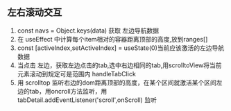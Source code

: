 ## 左右滚动交互
1. const navs = Object.keys(data) 获取 左边导航数据
2. 在 useEffect 中计算每个item相对的容器距离顶部的高度,放到ranges[]
3. const [activeIndex,setActiveIndex] = useState(0)当前应该激活的左边导航数据
4. 当点击 左边，获取左边点击的tab,选中右边相同的tab,用scrolltoView将当前元素滚动到规定可是范围内  handleTabClick
5. 用 scrolltop 监听右边的dom距离顶部的高度，在某个区间就激活某个区间左边的tab，用oncroll方法监听，用tabDetail.addEventListener('scroll',onScroll) 监听

